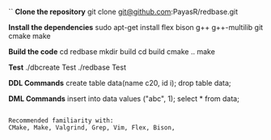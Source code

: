 
``
**Clone the repository**
git clone git@github.com:PayasR/redbase.git 

**Install the dependencies**
sudo apt-get install flex bison g++ g++-multilib git cmake make 

**Build the code**
cd redbase
mkdir build
cd build
cmake ..
make

**Test**
./dbcreate Test
./redbase Test

**DDL Commands**
create table data(name c20, id i);
drop table data;

**DML Commands**
insert into data values ("abc", 1);
select * from data;
````

Recommended familiarity with:
CMake, Make, Valgrind, Grep, Vim, Flex, Bison, 

